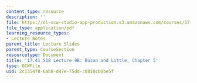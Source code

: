 ```yaml
---
content_type: resource
description: ''
file: https://ol-ocw-studio-app-production.s3.amazonaws.com/courses/17-41-introduction-to-international-relations-spring-2018/2c1354f86ab8d47e75ddc0810cb0be5f_MIT17_41S18_lec9b.pdf
file_type: application/pdf
learning_resource_types:
- Lecture Notes
parent_title: Lecture Slides
parent_type: CourseSection
resourcetype: Document
title: '17.41_S18 Lecture 9B: Buzan and Little, Chapter 5'
type: OCWFile
uid: 2c1354f8-6ab8-d47e-75dd-c0810cb0be5f
---
```

